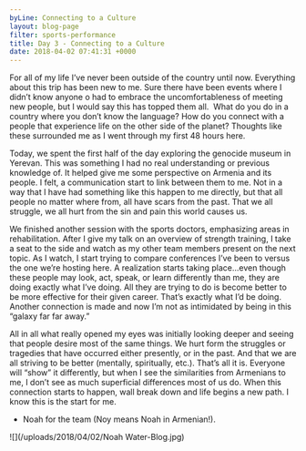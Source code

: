 ```yaml
---
byLine: Connecting to a Culture
layout: blog-page
filter: sports-performance
title: Day 3 - Connecting to a Culture
date: 2018-04-02 07:41:31 +0000
---
```

For all of my life I’ve never been outside of the country until now. Everything about this trip has been new to me. Sure there have been events where I didn’t know anyone o had to embrace the uncomfortableness of meeting new people, but I would say this has topped them all.  What do you do in a country where you don’t know the language? How do you connect with a people that experience life on the other side of the planet? Thoughts like these surrounded me as I went through my first 48 hours here.

Today, we spent the first half of the day exploring the genocide museum in Yerevan. This was something I had no real understanding or previous knowledge of. It helped give me some perspective on Armenia and its people. I felt, a communication start to link between them to me. Not in a way that I have had something like this happen to me directly, but that all people no matter where from, all have scars from the past. That we all struggle, we all hurt from the sin and pain this world causes us.

We finished another session with the sports doctors, emphasizing areas in rehabilitation. After I give my talk on an overview of strength training, I take a seat to the side and watch as my other team members present on the next topic. As I watch, I start trying to compare conferences I’ve been to versus the one we’re hosting here. A realization starts taking place...even though these people may look, act, speak, or learn differently than me, they are doing exactly what I’ve doing. All they are trying to do is become better to be more effective for their given career. That’s exactly what I’d be doing. Another connection is made and now I’m not as intimidated by being in this “galaxy far far away.”

All in all what really opened my eyes was initially looking deeper and seeing that people desire most of the same things. We hurt form the struggles or tragedies that have occurred either presently, or in the past. And that we are all striving to be better (mentally, spiritually, etc.). That’s all it is. Everyone will “show” it differently, but when I see the similarities from Armenians to me, I don’t see as much superficial differences most of us do. When this connection starts to happen, wall break down and life begins a new path. I know this is the start for me.

* Noah for the team (Noy means Noah in Armenian!).

![](/uploads/2018/04/02/Noah Water-Blog.jpg)